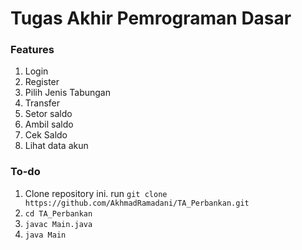 # Tugas Akhir Pemrograman Dasar

### Features

1. Login
2. Register
3. Pilih Jenis Tabungan
4. Transfer
5. Setor saldo
6. Ambil saldo
7. Cek Saldo
8. Lihat data akun

### To-do

1. Clone repository ini. 
     run `git clone https://github.com/AkhmadRamadani/TA_Perbankan.git`
2. `cd TA_Perbankan`
3. `javac Main.java`
4. `java Main`